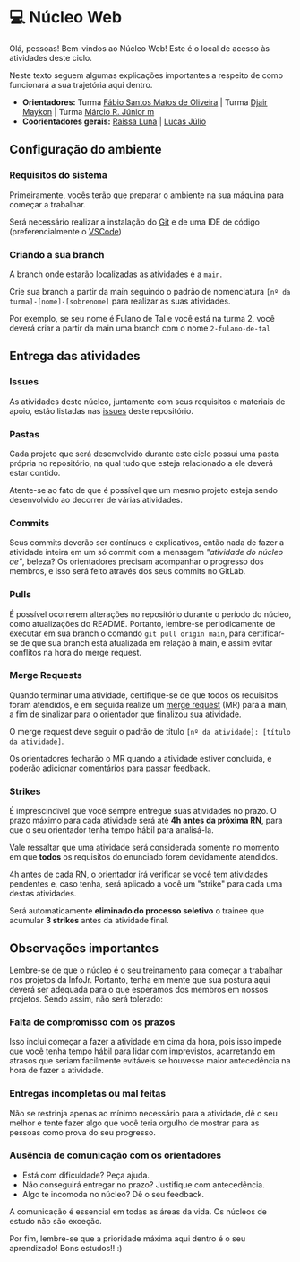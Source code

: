 # 💻 Núcleo Web

Olá, pessoas! Bem-vindos ao Núcleo Web! Este é o local de acesso às atividades deste ciclo.

Neste texto seguem algumas explicações importantes a respeito de como funcionará a sua trajetória aqui dentro.

- **Orientadores:** Turma  [Fábio Santos Matos de Oliveira](https://gitlab.com/Fabio-Matos1303) | Turma  [Djair Maykon](https://gitlab.com/djairmaykon) | Turma  [Márcio R. Júnior m](https://gitlab.com/marciojunior2109) 
- **Coorientadores gerais:** [Raissa Luna](https://gitlab.com/) | [Lucas Júlio](https://gitlab.com/LucasJulio)

## Configuração do ambiente

### Requisitos do sistema

Primeiramente, vocês terão que preparar o ambiente na sua máquina para começar a trabalhar. 

Será necessário realizar a instalação do [Git](https://git-scm.com/downloads) e de uma IDE de código (preferencialmente o [VSCode](https://code.visualstudio.com/download))

### Criando a sua branch

A branch onde estarão localizadas as atividades é a `main`.

Crie sua branch a partir da main seguindo o padrão de nomenclatura `[nº da turma]-[nome]-[sobrenome]` para realizar as suas atividades.

Por exemplo, se seu nome é Fulano de Tal e você está na turma 2, você deverá criar a partir da main uma branch com o nome `2-fulano-de-tal`

## Entrega das atividades

### Issues

As atividades deste núcleo, juntamente com seus requisitos e materiais de apoio, estão listadas nas [issues](https://gitlab.com/InfoJrUFBA/nucleos/2023/2-ciclo/web/-/issues) deste repositório. 

### Pastas

Cada projeto que será desenvolvido durante este ciclo possui uma pasta própria no repositório, na qual tudo que esteja relacionado a ele deverá estar contido. 

Atente-se ao fato de que é possível que um mesmo projeto esteja sendo desenvolvido ao decorrer de várias atividades.

### Commits

Seus commits deverão ser contínuos e explicativos, então nada de fazer a atividade inteira em um só commit com a mensagem *"atividade do núcleo ae"*, beleza? Os orientadores precisam acompanhar o progresso dos membros, e isso será feito através dos seus commits no GitLab.

### Pulls

É possível ocorrerem alterações no repositório durante o período do núcleo, como atualizações do README. Portanto, lembre-se periodicamente de executar em sua branch o comando `git pull origin main`, para certificar-se de que sua branch está atualizada em relação à main, e assim evitar conflitos na hora do merge request.

### Merge Requests

Quando terminar uma atividade, certifique-se de que todos os requisitos foram atendidos, e em seguida realize um [merge request](https://gitlab.com/InfoJrUFBA/nucleos/2023/2-ciclo/web/-/merge_requests) (MR) para a main, a fim de sinalizar para o orientador que finalizou sua atividade. 

O merge request deve seguir o padrão de título `[nº da atividade]: [título da atividade]`.

Os orientadores fecharão o MR quando a atividade estiver concluída, e poderão adicionar comentários para passar feedback.

### Strikes

É imprescindível que você sempre entregue suas atividades no prazo. O prazo máximo para cada atividade será até **4h antes da próxima RN**, para que o seu orientador tenha tempo hábil para analisá-la.

Vale ressaltar que uma atividade será considerada somente no momento em que **todos** os requisitos do enunciado forem devidamente atendidos.

4h antes de cada RN, o orientador irá verificar se você tem atividades pendentes e, caso tenha, será aplicado a você um "strike" para cada uma destas atividades.

Será automaticamente **eliminado do processo seletivo** o trainee que acumular **3 strikes** antes da atividade final.

## Observações importantes

Lembre-se de que o núcleo é o seu treinamento para começar a trabalhar nos projetos da InfoJr. Portanto, tenha em mente que sua postura aqui deverá ser adequada para o que esperamos dos membros em nossos projetos. Sendo assim, não será tolerado:

### Falta de compromisso com os prazos

Isso inclui começar a fazer a atividade em cima da hora, pois isso impede que você tenha tempo hábil para lidar com imprevistos, acarretando em atrasos que seriam facilmente evitáveis se houvesse maior antecedência na hora de fazer a atividade.

### Entregas incompletas ou mal feitas

Não se restrinja apenas ao mínimo necessário para a atividade, dê o seu melhor e tente fazer algo que você teria orgulho de mostrar para as pessoas como prova do seu progresso.

### Ausência de comunicação com os orientadores

- Está com dificuldade? Peça ajuda.
- Não conseguirá entregar no prazo? Justifique com antecedência.
- Algo te incomoda no núcleo? Dê o seu feedback.

A comunicação é essencial em todas as áreas da vida. Os núcleos de estudo não são exceção.

Por fim, lembre-se que a prioridade máxima aqui dentro é o seu aprendizado! Bons estudos!! :)

